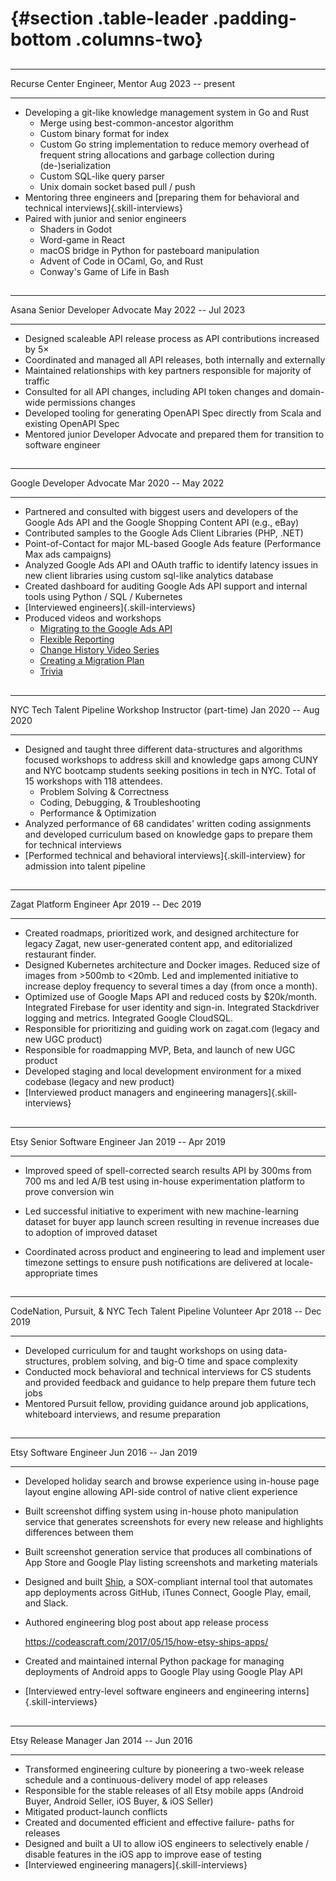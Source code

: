 #  {#section .table-leader .padding-bottom .columns-two}

##

  ---------------- ------------------ -- ---------------------
  Recurse Center   Engineer, Mentor        Aug 2023 -- present
  ---------------- ------------------ -- ---------------------

-   Developing a git-like knowledge management system in Go and Rust
    -   Merge using best-common-ancestor algorithm
    -   Custom binary format for index
    -   Custom Go string implementation to reduce memory overhead of frequent
        string allocations and garbage collection during (de-)serialization
    -   Custom SQL-like query parser
    -   Unix domain socket based pull / push
-   Mentoring three engineers and [preparing them for behavioral and technical
    interviews]{.skill-interviews}
-   Paired with junior and senior engineers
    -   Shaders in Godot
    -   Word-game in React
    -   macOS bridge in Python for pasteboard manipulation
    -   Advent of Code in OCaml, Go, and Rust
    -   Conway's Game of Life in Bash

##

  ------- --------------------------- -- ---------------------
  Asana   Senior Developer Advocate       May 2022 -- Jul 2023
  ------- --------------------------- -- ---------------------

-   Designed scaleable API release process as API contributions increased by 5×
-   Coordinated and managed all API releases, both internally and externally
-   Maintained relationships with key partners responsible for majority of
    traffic
-   Consulted for all API changes, including API token changes and domain-wide
    permissions changes
-   Developed tooling for generating OpenAPI Spec directly from Scala and
    existing OpenAPI Spec
-   Mentored junior Developer Advocate and prepared them for transition to
    software engineer

##

  -------- -------------------- -- ----------------------
  Google   Developer Advocate        Mar 2020 -- May 2022
  -------- -------------------- -- ----------------------

-   Partnered and consulted with biggest users and developers of the
    Google Ads API and the Google Shopping Content API (e.g., eBay)
-   Contributed samples to the Google Ads Client Libraries (PHP, .NET)
-   Point-of-Contact for major ML-based Google Ads feature (Performance Max ads
    campaigns)
-   Analyzed Google Ads API and OAuth traffic to identify latency issues in new
    client libraries using custom sql-like analytics database
-   Created dashboard for auditing Google Ads API support and internal tools
    using Python / SQL / Kubernetes
-   [Interviewed engineers]{.skill-interviews}
-   Produced videos and workshops
    -   [Migrating to the Google Ads API](https://youtu.be/2QaNf-JGCGU)
    -   [Flexible Reporting](https://youtu.be/cr4aMA5EXNs)
    -   [Change History Video
        Series](https://www.youtube.com/playlist?list=PLKByxjzUC-N94SFPmvQkhJ1iUVZun_bwJ)
    -   [Creating a Migration Plan](https://youtu.be/DytgwBqF9Fw)
    -   [Trivia](https://youtu.be/mtGn0PZi63I)

##

  -------------------------- --------------------------------- -- ----------------------
  NYC Tech Talent Pipeline   Workshop Instructor (part-time)        Jan 2020 -- Aug 2020
  -------------------------- --------------------------------- -- ----------------------

-   Designed and taught three different data-structures and algorithms focused
    workshops to address skill and knowledge gaps among CUNY and NYC bootcamp
    students seeking positions in tech in NYC. Total of 15 workshops with 118
    attendees.
    -   Problem Solving & Correctness
    -   Coding, Debugging, & Troubleshooting
    -   Performance & Optimization
-   Analyzed performance of 68 candidates' written coding assignments and
    developed curriculum based on knowledge gaps to prepare them for technical
    interviews
-   [Performed technical and behavioral interviews]{.skill-interview} for
    admission into talent pipeline

##

  ------- ------------------- -- ----------------------
  Zagat   Platform Engineer        Apr 2019 -- Dec 2019
  ------- ------------------- -- ----------------------

-   Created roadmaps, prioritized work, and designed architecture for legacy
    Zagat, new user-generated content app, and editorialized restaurant finder.
-   Designed Kubernetes architecture and Docker images. Reduced size of images
    from \>500mb to \<20mb. Led and implemented initiative to increase deploy
    frequency to several times a day (from once a month).
-   Optimized use of Google Maps API and reduced costs by \$20k/month.
    Integrated Firebase for user identity and sign-in. Integrated Stackdriver
    logging and metrics. Integrated Google CloudSQL.
-   Responsible for prioritizing and guiding work on zagat.com (legacy and new
    UGC product)
-   Responsible for roadmapping MVP, Beta, and launch of new UGC product
-   Developed staging and local development environment for a mixed codebase
    (legacy and new product)
-   [Interviewed product managers and engineering managers]{.skill-interviews}

## 

  ------ -------------------------- -- ----------------------
  Etsy   Senior Software Engineer        Jan 2019 -- Apr 2019
  ------ -------------------------- -- ----------------------

-   Improved speed of spell-corrected search results API by 300ms from 700 ms
    and led A/B test using in-house experimentation platform to prove conversion
    win

-   Led successful initiative to experiment with new machine-learning dataset
    for buyer app launch screen resulting in revenue increases due to adoption
    of improved dataset

-   Coordinated across product and engineering to lead and implement user
    timezone settings to ensure push notifications are delivered at
    locale-appropriate times

## 

  ------------------------------------------------- ----------- -- ----------------------
  CodeNation, Pursuit, & NYC Tech Talent Pipeline   Volunteer        Apr 2018 -- Dec 2019
  ------------------------------------------------- ----------- -- ----------------------

-   Developed curriculum for and taught workshops on using data-structures,
    problem solving, and big-O time and space complexity
-   Conducted mock behavioral and technical interviews for CS students and
    provided feedback and guidance to help prepare them future tech jobs
-   Mentored Pursuit fellow, providing guidance around job applications,
    whiteboard interviews, and resume preparation

##

  ------ ------------------- -- ----------------------
  Etsy   Software Engineer        Jun 2016 -- Jan 2019
  ------ ------------------- -- ----------------------

-   Developed holiday search and browse experience using in-house page layout
    engine allowing API-side control of native client experience

-   Built screenshot diffing system using in-house photo manipulation service
    that generates screenshots for every new release and highlights differences
    between them

-   Built screenshot generation service that produces all combinations of App
    Store and Google Play listing screenshots and marketing materials

-   Designed and built
    [Ship](https://codeascraft.com/2017/05/15/how-etsy-ships-apps/), a
    SOX-compliant internal tool that automates app deployments across GitHub,
    iTunes Connect, Google Play, email, and Slack.

-   Authored engineering blog post about app release process

    <https://codeascraft.com/2017/05/15/how-etsy-ships-apps/>

-   Created and maintained internal Python package for managing deployments of
    Android apps to Google Play using Google Play API

-   [Interviewed entry-level software engineers and engineering
    interns]{.skill-interviews}

##

  ------ ----------------- -- ----------------------
  Etsy   Release Manager        Jan 2014 -- Jun 2016
  ------ ----------------- -- ----------------------

-   Transformed engineering culture by pioneering a two-week release schedule
    and a continuous-delivery model of app releases
-   Responsible for the stable releases of all Etsy mobile apps (Android Buyer,
    Android Seller, iOS Buyer, & iOS Seller)
-   Mitigated product-launch conflicts
-   Created and documented efficient and effective failure- paths for releases
-   Designed and built a UI to allow iOS engineers to selectively enable /
    disable features in the iOS app to improve ease of testing
-   [Interviewed engineering managers]{.skill-interviews}
